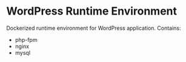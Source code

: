 # WordPress Runtime Environment

Dockerized runtime environment for WordPress application.
Contains:
- php-fpm
- nginx
- mysql
